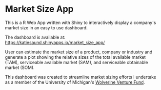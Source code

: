 # Market Size App
This is a R Web App written with Shiny to interactively display a company's market size in an easy to use dashboard.  

The dashboard is available at: https://katiesaund.shinyapps.io/market_size_app/  

User can estimate the market size of a product, company or industry and generate a plot showing the relative sizes of the total available market (TAM), serviceable available market (SAM), and serviceable obtainable market (SOM).    

This dashboard was created to streamline market sizing efforts I undertake as a member of the University of Michigan's [Wolverine Venture Fund](http://zli.umich.edu/wolverine-venture-fund). 
